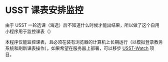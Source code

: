 # USST 课表安排监控

由于 USST 一轮选课（海选）后不知道什么时候才能出结果，所以做了这个自用小程序用于监控课表（）

本程序仅能监控课表，且必须在装有浏览器的计算机上长期运行（以模拟登录教务系统和刷新课表操作）。如果希望在服务器上部署，可以移步 [USST-Watch](https://github.com/BobLiu0518/USST-Watch) 项目。
